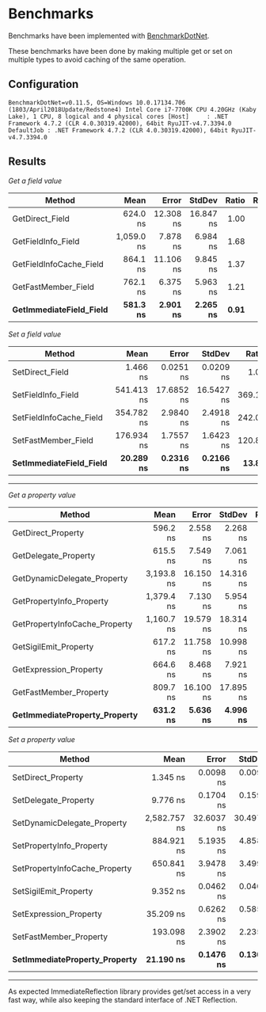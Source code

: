 # Benchmarks

Benchmarks have been implemented with [BenchmarkDotNet](https://github.com/dotnet/BenchmarkDotNet).

These benchmarks have been done by making multiple get or set on multiple types to avoid caching of the same operation.

## Configuration

`BenchmarkDotNet=v0.11.5, OS=Windows 10.0.17134.706 (1803/April2018Update/Redstone4)
Intel Core i7-7700K CPU 4.20GHz (Kaby Lake), 1 CPU, 8 logical and 4 physical cores
  [Host]     : .NET Framework 4.7.2 (CLR 4.0.30319.42000), 64bit RyuJIT-v4.7.3394.0
  DefaultJob : .NET Framework 4.7.2 (CLR 4.0.30319.42000), 64bit RyuJIT-v4.7.3394.0`

## Results

*Get a field value*

|                  Method |       Mean |     Error |    StdDev | Ratio | RatioSD |
|------------------------ |-----------:|----------:|----------:|------:|--------:|
|         GetDirect_Field |   624.0 ns | 12.308 ns | 16.847 ns |  1.00 |    0.00 |
|      GetFieldInfo_Field | 1,059.0 ns |  7.878 ns |  6.984 ns |  1.68 |    0.05 |
| GetFieldInfoCache_Field |   864.1 ns | 11.106 ns |  9.845 ns |  1.37 |    0.04 |
|     GetFastMember_Field |   762.1 ns |  6.375 ns |  5.963 ns |  1.21 |    0.03 |
| **GetImmediateField_Field** |   **581.3 ns** |  **2.901 ns** |  **2.265 ns** |  **0.91** |    **0.03** |

*Set a field value*

|                  Method |       Mean |      Error |     StdDev |  Ratio | RatioSD |
|------------------------ |-----------:|-----------:|-----------:|-------:|--------:|
|         SetDirect_Field |   1.466 ns |  0.0251 ns |  0.0209 ns |   1.00 |    0.00 |
|      SetFieldInfo_Field | 541.413 ns | 17.6852 ns | 16.5427 ns | 369.18 |   14.19 |
| SetFieldInfoCache_Field | 354.782 ns |  2.9840 ns |  2.4918 ns | 242.04 |    2.54 |
|     SetFastMember_Field | 176.934 ns |  1.7557 ns |  1.6423 ns | 120.80 |    1.69 |
| **SetImmediateField_Field** |  **20.289 ns** |  **0.2316 ns** |  **0.2166 ns** |  **13.86** |    **0.28** |

---

*Get a property value*

|                        Method |       Mean |     Error |    StdDev | Ratio | RatioSD |
|------------------------------ |-----------:|----------:|----------:|------:|--------:|
|            GetDirect_Property |   596.2 ns |  2.558 ns |  2.268 ns |  1.00 |    0.00 |
|          GetDelegate_Property |   615.5 ns |  7.549 ns |  7.061 ns |  1.03 |    0.01 |
|   GetDynamicDelegate_Property | 3,193.8 ns | 16.150 ns | 14.316 ns |  5.36 |    0.03 |
|      GetPropertyInfo_Property | 1,379.4 ns |  7.130 ns |  5.954 ns |  2.31 |    0.02 |
| GetPropertyInfoCache_Property | 1,160.7 ns | 19.579 ns | 18.314 ns |  1.95 |    0.03 |
|         GetSigilEmit_Property |   617.2 ns | 11.758 ns | 10.998 ns |  1.03 |    0.02 |
|        GetExpression_Property |   664.6 ns |  8.468 ns |  7.921 ns |  1.12 |    0.01 |
|        GetFastMember_Property |   809.7 ns | 16.100 ns | 17.895 ns |  1.36 |    0.03 |
| **GetImmediateProperty_Property** |   **631.2 ns** |  **5.636 ns** |  **4.996 ns** |  **1.06** |    **0.01** |

*Set a property value*

|                        Method |         Mean |      Error |     StdDev |    Ratio | RatioSD |
|------------------------------ |-------------:|-----------:|-----------:|---------:|--------:|
|            SetDirect_Property |     1.345 ns |  0.0098 ns |  0.0091 ns |     1.00 |    0.00 |
|          SetDelegate_Property |     9.776 ns |  0.1704 ns |  0.1594 ns |     7.27 |    0.10 |
|   SetDynamicDelegate_Property | 2,582.757 ns | 32.6037 ns | 30.4975 ns | 1,920.76 |   27.73 |
|      SetPropertyInfo_Property |   884.921 ns |  5.1935 ns |  4.8580 ns |   658.09 |    4.40 |
| SetPropertyInfoCache_Property |   650.841 ns |  3.9478 ns |  3.4996 ns |   484.19 |    4.39 |
|         SetSigilEmit_Property |     9.352 ns |  0.0462 ns |  0.0409 ns |     6.96 |    0.05 |
|        SetExpression_Property |    35.209 ns |  0.6262 ns |  0.5858 ns |    26.18 |    0.46 |
|        SetFastMember_Property |   193.098 ns |  2.3902 ns |  2.2358 ns |   143.60 |    1.95 |
| **SetImmediateProperty_Property** |    **21.190 ns** |  **0.1476 ns** |  **0.1308 ns** |    **15.76** |    **0.12** |

---

As expected ImmediateReflection library provides get/set access in a very fast way, while also keeping the standard interface of .NET Reflection.